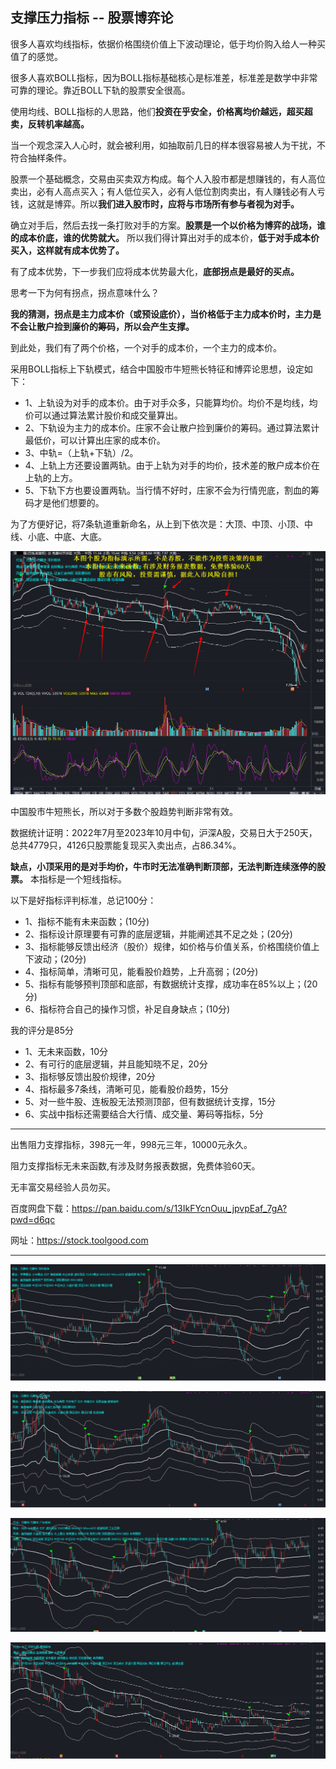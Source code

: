 
## 支撑压力指标 -- 股票博弈论


很多人喜欢均线指标，依据价格围绕价值上下波动理论，低于均价购入给人一种买值了的感觉。


很多人喜欢BOLL指标，因为BOLL指标基础核心是标准差，标准差是数学中非常可靠的理论。靠近BOLL下轨的股票安全很高。


使用均线、BOLL指标的人思路，他们**投资在乎安全，价格离均价越远，超买超卖，反转机率越高。**

当一个观念深入人心时，就会被利用，如抽取前几日的样本很容易被人为干扰，不符合抽样条件。


股票一个基础概念，交易由买卖双方构成。每个人入股市都是想赚钱的，有人高位卖出，必有人高点买入；有人低位买入，必有人低位割肉卖出，有人赚钱必有人亏钱，这就是博弈。所以**我们进入股市时，应将与市场所有参与者视为对手。**


确立对手后，然后去找一条打败对手的方案。**股票是一个以价格为博弈的战场，谁的成本价底，谁的优势就大。** 所以我们得计算出对手的成本价，**低于对手成本价买入，这样就有成本优势了。**


有了成本优势，下一步我们应将成本优势最大化，**底部拐点是最好的买点。**

思考一下为何有拐点，拐点意味什么？

**我的猜测，拐点是主力成本价（或预设底价），当价格低于主力成本价时，主力是不会让散户捡到廉价的筹码，所以会产生支撑。**


到此处，我们有了两个价格，一个对手的成本价，一个主力的成本价。


采用BOLL指标上下轨模式，结合中国股市牛短熊长特征和博弈论思想，设定如下：
* 1、上轨设为对手的成本价。由于对手众多，只能算均价。均价不是均线，均价可以通过算法累计股价和成交量算出。
* 2、下轨设为主力的成本价。庄家不会让散户捡到廉价的筹码。通过算法累计最低价，可以计算出庄家的成本价。
* 3、中轨=（上轨+下轨）/2。
* 4、上轨上方还要设置两轨。由于上轨为对手的均价，技术差的散户成本价在上轨的上方。
* 5、下轨下方也要设置两轨。当行情不好时，庄家不会为行情兜底，割血的筹码才是他们想要的。

为了方便好记，将7条轨道重新命名，从上到下依次是：大顶、中顶、小顶、中线、小底、中底、大底。

![股票指标演示](0.png)

中国股市牛短熊长，所以对于多数个股趋势判断非常有效。

数据统计证明：2022年7月至2023年10月中旬，沪深A股，交易日大于250天，总共4779只，4126只股票能复现买入卖出点，占86.34%。


**缺点，小顶采用的是对手均价，牛市时无法准确判断顶部，无法判断连续涨停的股票。**
本指标是一个短线指标。



以下是好指标评判标准，总记100分：
* 1、指标不能有未来函数；(10分)
* 2、指标设计原理要有可靠的底层逻辑，并能阐述其不足之处；(20分)
* 3、指标能够反馈出经济（股价）规律，如价格与价值关系，价格围绕价值上下波动；(20分)
* 4、指标简单，清晰可见，能看股价趋势，上升高弱；(20分)
* 5、指标有能够预判顶部和底部，有数据统计支撑，成功率在85%以上；(20分)
* 6、指标符合自己的操作习惯，补足自身缺点；(10分)


我的评分是85分
* 1、无未来函数，10分
* 2、有可行的底层逻辑，并且能知晓不足，20分
* 3、指标够反馈出股价规律，20分
* 4、指标最多7条线，清晰可见，能看股价趋势，15分
* 5、对一些牛股、连板股无法预测顶部，但有数据统计支撑，15分
* 6、实战中指标还需要结合大行情、成交量、筹码等指标，5分

------------------------
出售阻力支撑指标，398元一年，998元三年，10000元永久。

阻力支撑指标无未来函数,有涉及财务报表数据，免费体验60天。

无丰富交易经验人员勿买。


百度网盘下载：https://pan.baidu.com/s/13IkFYcnOuu_jpvpEaf_7gA?pwd=d6qc

网址：https://stock.toolgood.com

------------------------

![股票指标演示](1.png)

![股票指标演示](2.png)

![股票指标演示](3.png)

![股票指标演示](4.png)